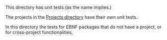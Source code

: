 

This directory has unit tests (as the name implies.)

The projects in the [Projects directory](https://github.com/antononcube/ConversationalAgents/tree/master/Projects) 
have their own unit tests. 

In this directory the tests for EBNF packages that do not have a project, 
or for cross-project functionalities.
